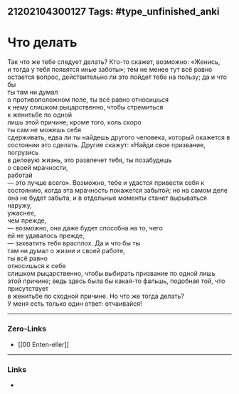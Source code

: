21202104300127
Tags: #type_unfinished_anki
---
# Что делать

Так что же тебе следует делать? Кто-то скажет, возможно: «Женись, <br>и тогда у тебя появятся иные заботы»; тем не менее тут всё равно <br>остается вопрос, действительно ли это пойдет тебе на пользу; да и что бы <br>ты там ни думал <br>о противоположном поле, ты всё равно относишься <br>к нему слишком рыцарственно, чтобы стремиться <br>к женитьбе по одной <br>лишь этой причине; кроме того, коль скоро <br>ты сам не можешь себя <br>сдерживать, едва ли ты найдешь другого человека, который окажется в <br>состоянии это сделать. Другие скажут: «Найди свое призвание, погрузись <br>в деловую жизнь, это развлечет тебя, ты позабудешь <br>о своей мрачности, <br>работай <br>— это лучше всего». Возможно, тебе и удастся привести себя к состоянию, когда эта мрачность покажется забытой; но на самом деле <br>она не будет забыта, и в отдельные моменты станет вырываться наружу, <br>ужаснее, <br>чем прежде, <br>— возможно, она даже будет способна на то, чего <br>ей не удавалось прежде, <br>— захватить тебя врасплох. Да и что бы ты <br>там ни думал о жизни и своей работе, <br>ты всё равно <br>относишься к себе <br>слишком рыцарственно, чтобы выбирать призвание по одной лишь <br>этой причине; ведь здесь была бы какая-то фальшь, подобная той, что <br>присутствует <br>в женитьбе по сходной причине. Но что же тогда делать? <br>У меня есть только один ответ: отчаивайся!

---
### Zero-Links
- [[00 Enten-eller]]
---
### Links
-